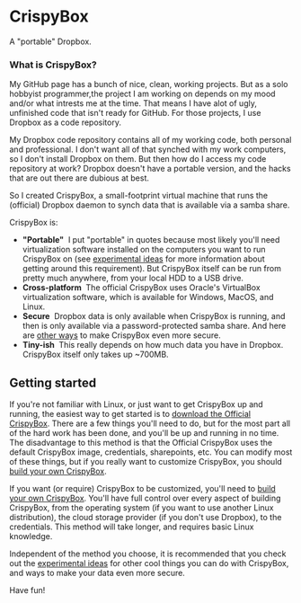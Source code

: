 # CrispyBox
A "portable" Dropbox.

### What is CrispyBox?
My GitHub page has a bunch of nice, clean, working projects. But as a solo hobbyist programmer,the project I am working on depends on my mood and/or what intrests me at the time. That means I have alot of ugly, unfinished code that isn't ready for GitHub. For those projects, I use Dropbox as a code repository.

My Dropbox code repository contains all of my working code, both personal and professional. I don't want all of that synched with my work computers, so I don't install Dropbox on them. But then how do I access my code repository at work? Dropbox doesn't have a portable version, and the hacks that are out there are dubious at best.

So I created CrispyBox, a small-footprint virtual machine that runs the (official) Dropbox daemon to synch data that is available via a samba share.

CrispyBox is:
* **"Portable"**  I put "portable" in quotes because most likely you'll need virtualization software installed on the computers you want to run CrispyBox on (see [experimental ideas](http://here) for more information about getting around this requirement). But CrispyBox itself can be run from pretty much anywhere, from your local HDD to a USB drive.
* **Cross-platform**  The official CrispyBox uses Oracle's VirtualBox virtualization software, which is available for Windows, MacOS, and Linux.
* **Secure**  Dropbox data is only available when CrispyBox is running, and then is only available via a password-protected samba share. And here are [other ways](http://here) to make CrispyBox even more secure.
* **Tiny-ish**  This really depends on how much data you have in Dropbox. CrispyBox itself only takes up ~700MB.


## Getting started
If you're not familiar with Linux, or just want to get CrispyBox up and running, the easiest way to get started is to [download the Official CrispyBox](https://github.com/APrettyCoolProgram/CrispyBox/blob/master/Get_official_image.md). There are a few things you'll need to do, but for the most part all of the hard work has been done, and you'll be up and running in no time. The disadvantage to this method is that the Official CrispyBox uses the default CrispyBox image, credentials, sharepoints, etc. You can modify most of these things, but if you really want to customize CrispyBox, you should [build your own CrispyBox](https://github.com/APrettyCoolProgram/CrispyBox/blob/master/Build_official_image.md).

If you want (or require) CrispyBox to be customized, you'll need to [build your own CrispyBox](https://github.com/APrettyCoolProgram/CrispyBox/blob/master/Build_official_image.md). You'll have full control over every aspect of building CrispyBox, from the operating system (if you want to use another Linux distribution), the cloud storage provider (if you don't use Dropbox), to the credentials. This method will take longer, and requires basic Linux knowledge.

Independent of the method you choose, it is recommended that you check out the [experimental ideas](https://github.com/APrettyCoolProgram/CrispyBox/blob/master/Experimental_ideas.md) for other cool things you can do with CrispyBox, and ways to make your data even more secure.

Have fun!
